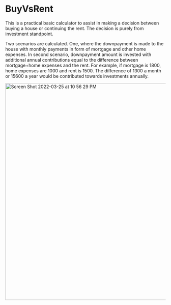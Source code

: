 # BuyVsRent

This is a practical basic calculator to assist in making a decision between buying a house or continuing the rent. The decision is purely from investment 
standpoint. 

Two scenarios are calculated. One, where the downpayment is made to the house with monthly payments in form of mortgage and other home expenses. In second scenario, downpayment amount is invested with additional annual contributions equal to the difference between mortgage+home expenses and the rent. For example, if mortgage is 1800, home expenses are 1000 and rent is 1500. The difference of 1300 a month or 15600 a year would be contributed towards investments annually.


<img width="681" alt="Screen Shot 2022-03-25 at 10 56 29 PM" src="https://user-images.githubusercontent.com/11912011/160222177-61e89ca1-510b-4d6b-b73c-1f0a952c4c36.png">


